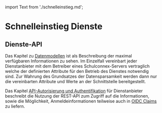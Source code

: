 import Text from './schnelleinstieg.md';

# Schnelleinstieg Dienste

<Text />

## Dienste-API

Das Kapitel zu [Datenmodellen](datenmodell-dienste/datenmodell) ist als Beschreibung der maximal verfügbaren Informationen
zu sehen. Im Einzelfall vereinbart jeder Dienstanbieter mit dem Betreiber eines Schulconnex-Servers
vertraglich welche der definierten Attribute für den Betrieb des Dienstes notwendig sind. Zur Wahrung des
Grundsatzes der Datensparsamkeit werden dann nur die vereinbarten Attribute und Werte an der Schnittstelle bereitgestellt.

Das Kapitel [API-Autorisierung und Authentifikation](schnittstellen/autorisierung-dienste) für Dienstanbieter
beschreibt die Nutzung der REST-API zum Zugriff auf die Informationen, sowie die Möglichkeit, Anmeldeinformationen
teilweise auch in [OIDC Claims](schnittstellen/oidc-claims) zu liefern.
